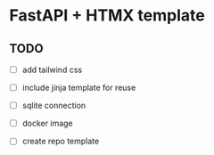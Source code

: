# FastAPI + HTMX template

## TODO
- [ ] add tailwind css
- [ ] include jinja template for reuse
- [ ] sqlite connection
- [ ] docker image
- [ ] create repo template

